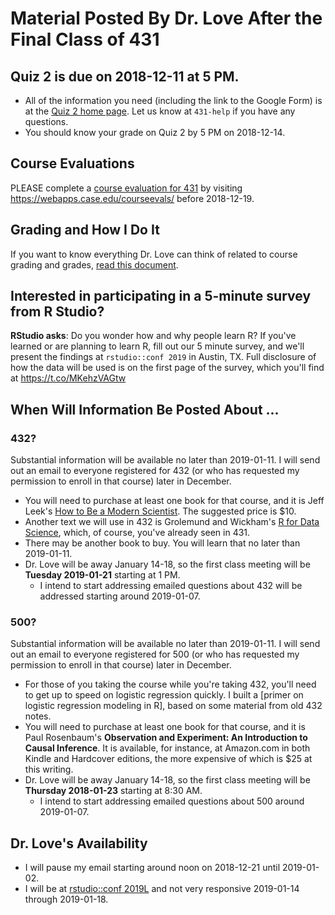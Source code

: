 # Material Posted By Dr. Love After the Final Class of 431

## Quiz 2 is due on 2018-12-11 at 5 PM. 

- All of the information you need (including the link to the Google Form) is at the [Quiz 2 home page](https://github.com/THOMASELOVE/431-2018/tree/master/quizzes/quiz02). Let us know at `431-help` if you have any questions.
- You should know your grade on Quiz 2 by 5 PM on 2018-12-14.

## Course Evaluations

PLEASE complete a [course evaluation for 431](https://webapps.case.edu/courseevals/) by visiting https://webapps.case.edu/courseevals/ before 2018-12-19.

## Grading and How I Do It

If you want to know everything Dr. Love can think of related to course grading and grades, [read this document](https://github.com/THOMASELOVE/431-2018/blob/master/slides/postclass/grades.md).

## Interested in participating in a 5-minute survey from R Studio?

**RStudio asks**: Do you wonder how and why people learn R? If you've learned or are planning to learn R, fill out our 5 minute survey, and we'll present the findings at `rstudio::conf 2019` in Austin, TX. Full disclosure of how the data will be used is on the first page of the survey, which you'll find at https://t.co/MKehzVAGtw

## When Will Information Be Posted About ...

### 432?

Substantial information will be available no later than 2019-01-11. I will send out an email to everyone registered for 432 (or who has requested my permission to enroll in that course) later in December.

- You will need to purchase at least one book for that course, and it is Jeff Leek's [How to Be a Modern Scientist](https://leanpub.com/modernscientist). The suggested price is $10.
- Another text we will use in 432 is Grolemund and Wickham's [R for Data Science](https://r4ds.had.co.nz/), which, of course, you've already seen in 431.
- There may be another book to buy. You will learn that no later than 2019-01-11.
- Dr. Love will be away January 14-18, so the first class meeting will be **Tuesday 2019-01-21** starting at 1 PM.
  - I intend to start addressing emailed questions about 432 will be addressed starting around 2019-01-07.

### 500?

Substantial information will be available no later than 2019-01-11. I will send out an email to everyone registered for 500 (or who has requested my permission to enroll in that course) later in December.

- For those of you taking the course while you're taking 432, you'll need to get up to speed on logistic regression quickly. I built a [primer on logistic regression modeling in R], based on some material from old 432 notes.
- You will need to purchase at least one book for that course, and it is Paul Rosenbaum's **Observation and Experiment: An Introduction to Causal Inference**. It is available, for instance, at Amazon.com in both Kindle and Hardcover editions, the more expensive of which is $25 at this writing. 
- Dr. Love will be away January 14-18, so the first class meeting will be **Thursday 2018-01-23** starting at 8:30 AM.
  - I intend to start addressing emailed questions about 500 around 2019-01-07.

## Dr. Love's Availability

- I will pause my email starting around noon on 2018-12-21 until 2019-01-02.
- I will be at [rstudio::conf 2019L](https://www.rstudio.com/conference/) and not very responsive 2019-01-14 through 2019-01-18.
